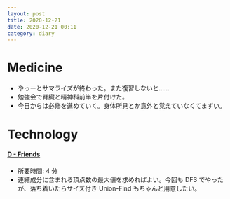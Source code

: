 ```yaml
---
layout: post
title: 2020-12-21
date: 2020-12-21 00:11
category: diary
---
```


# Medicine
- やっーとサマライズが終わった。また復習しないと……
- 勉強会で腎臓と精神科前半を片付けた。
- 今日からは必修を進めていく。身体所見とか意外と覚えていなくてまずい。

# Technology

#### [D - Friends](https://atcoder.jp/contests/abc177/tasks/abc177_d)
- 所要時間: 4 分
- 連結成分に含まれる頂点数の最大値を求めればよい。今回も DFS でやったが、落ち着いたらサイズ付き Union-Find もちゃんと用意したい。